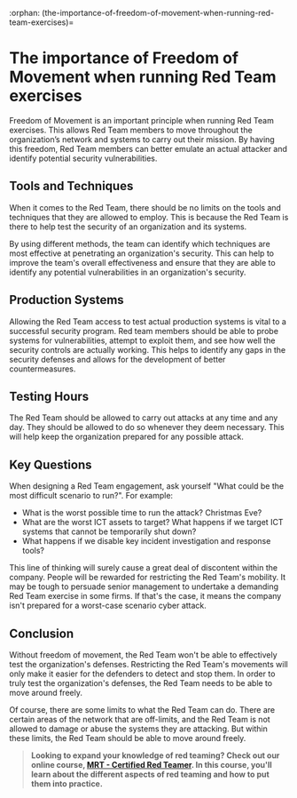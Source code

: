 :orphan:
(the-importance-of-freedom-of-movement-when-running-red-team-exercises)=
# The importance of Freedom of Movement when running Red Team exercises

Freedom of Movement is an important principle when running Red Team exercises. This allows Red Team members to move throughout the organization’s network and systems to carry out their mission. By having this freedom, Red Team members can better emulate an actual attacker and identify potential security vulnerabilities.

## Tools and Techniques

When it comes to the Red Team, there should be no limits on the tools and techniques that they are allowed to employ. This is because the Red Team is there to help test the security of an organization and its systems.

By using different methods, the team can identify which techniques are most effective at penetrating an organization's security. This can help to improve the team's overall effectiveness and ensure that they are able to identify any potential vulnerabilities in an organization's security.

## Production Systems

Allowing the Red Team access to test actual production systems is vital to a successful security program. Red team members should be able to probe systems for vulnerabilities, attempt to exploit them, and see how well the security controls are actually working. This helps to identify any gaps in the security defenses and allows for the development of better countermeasures.

## Testing Hours

The Red Team should be allowed to carry out attacks at any time and any day. They should be allowed to do so whenever they deem necessary. This will help keep the organization prepared for any possible attack.

## Key Questions

When designing a Red Team engagement, ask yourself "What could be the most difficult scenario to run?". For example:

- What is the worst possible time to run the attack? Christmas Eve?
- What are the worst ICT assets to target? What happens if we target ICT systems that cannot be temporarily shut down?
- What happens if we disable key incident investigation and response tools?

This line of thinking will surely cause a great deal of discontent within the company. People will be rewarded for restricting the Red Team's mobility. It may be tough to persuade senior management to undertake a demanding Red Team exercise in some firms. If that's the case, it means the company isn't prepared for a worst-case scenario cyber attack.

## Conclusion

Without freedom of movement, the Red Team won't be able to effectively test the organization's defenses. Restricting the Red Team's movements will only make it easier for the defenders to detect and stop them. In order to truly test the organization's defenses, the Red Team needs to be able to move around freely.

Of course, there are some limits to what the Red Team can do. There are certain areas of the network that are off-limits, and the Red Team is not allowed to damage or  abuse  the systems they are attacking. But within these limits, the Red Team should be able to move around freely.

> **Looking to expand your knowledge of red teaming? Check out our online course, [MRT - Certified Red Teamer](https://www.mosse-institute.com/certifications/mrt-certified-red-teamer.html). In this course, you'll learn about the different aspects of red teaming and how to put them into practice.**